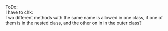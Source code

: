 ToDo:  
I have to chk:  
Two different methods with the same name is allowed in one class, if one of them is in the nested class, and the other on in in the outer class?
